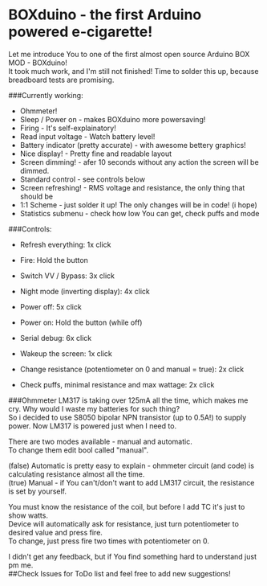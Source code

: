 # BOXduino - the first Arduino powered e-cigarette!  

Let me introduce You to one of the first almost open source Arduino BOX MOD - BOXduino!  
It took much work, and I'm still not finished! Time to solder this up, because breadboard tests are promising.

###Currently working:
  * Ohmmeter!  
  * Sleep / Power on - makes BOXduino more powersaving!  
  * Firing - It's self-explainatory! 
  * Read input voltage - Watch battery level!  
  * Battery indicator (pretty accurate) - with awesome bettery graphics!  
  * Nice display! - Pretty fine and readable layout  
  * Screen dimming! - afer 10 seconds without any action the screen will be dimmed.  
  * Standard control - see controls below  
  * Screen refreshing! - RMS voltage and resistance, the only thing that should be  
  * 1:1 Scheme - just solder it up! The only changes will be in code! (i hope)
  * Statistics submenu - check how low You can get, check puffs and mode

###Controls:  
  * Refresh everything: 1x click  
  * Fire: Hold the button  
  
  * Switch VV / Bypass: 3x click  
  * Night mode (inverting display): 4x click 
  
  * Power off: 5x click  
  * Power on: Hold the button (while off)  
  
  * Serial debug: 6x click  
  * Wakeup the screen: 1x click  
  
  * Change resistance (potentiometer on 0 and manual = true): 2x click
  * Check puffs, minimal resistance and max wattage: 2x click
  
###Ohmmeter
LM317 is taking over 125mA all the time, which makes me cry. Why would I waste my batteries for such thing?  
So i decided to use S8050 bipolar NPN transistor (up to 0.5A!) to supply power.
Now LM317 is powered just when I need to.

There are two modes available - manual and automatic.  
To change them edit bool called "manual".  

(false) Automatic is pretty easy to explain - ohmmeter circuit (and code) is calculating resistance almost all the time.    
(true) Manual - if You can't/don't want to add LM317 circuit, the resistance is set by yourself.  

You must know the resistance of the coil, but before I add TC it's just to show watts.  
Device will automatically ask for resistance, just turn potentiometer to desired value and press fire.  
To change, just press fire two times with potentiometer on 0.  


I didn't get any feedback, but if You find something hard to understand just pm me.  
##Check Issues for ToDo list and feel free to add new suggestions!  